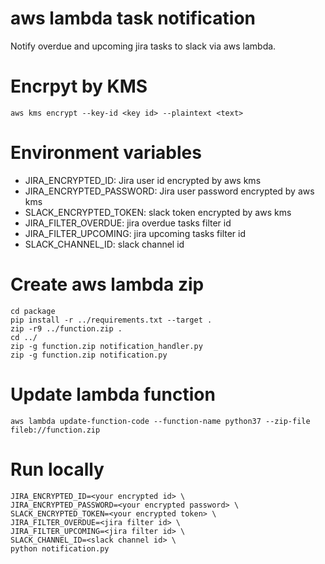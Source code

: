 # aws lambda task notification
Notify overdue and upcoming jira tasks to slack via aws lambda.

# Encrpyt by KMS
```
aws kms encrypt --key-id <key id> --plaintext <text>
```

# Environment variables
- JIRA_ENCRYPTED_ID: Jira user id encrypted by aws kms
- JIRA_ENCRYPTED_PASSWORD: Jira user password encrypted by aws kms
- SLACK_ENCRYPTED_TOKEN: slack token encrypted by aws kms
- JIRA_FILTER_OVERDUE: jira overdue tasks filter id
- JIRA_FILTER_UPCOMING: jira upcoming tasks filter id
- SLACK_CHANNEL_ID: slack channel id

# Create aws lambda zip

```
cd package
pip install -r ../requirements.txt --target .
zip -r9 ../function.zip .
cd ../
zip -g function.zip notification_handler.py
zip -g function.zip notification.py
```


# Update lambda function
```
aws lambda update-function-code --function-name python37 --zip-file fileb://function.zip
```


# Run locally
```
JIRA_ENCRYPTED_ID=<your encrypted id> \
JIRA_ENCRYPTED_PASSWORD=<your encrypted password> \
SLACK_ENCRYPTED_TOKEN=<your encrypted token> \
JIRA_FILTER_OVERDUE=<jira filter id> \
JIRA_FILTER_UPCOMING=<jira filter id> \
SLACK_CHANNEL_ID=<slack channel id> \
python notification.py
```